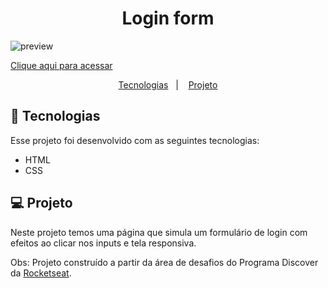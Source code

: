 <h1 align="center"> Login form </h1>

![preview](./.github/preview.png)

[Clique aqui para acessar](https://maik-emanoel.github.io/social-tree/)

<p align="center">
  <a href="#-tecnologias">Tecnologias</a>&nbsp;&nbsp;&nbsp;|&nbsp;&nbsp;&nbsp;
  <a href="#-projeto">Projeto</a>
</p>

## 🚀 Tecnologias

Esse projeto foi desenvolvido com as seguintes tecnologias:

- HTML
- CSS

## 💻 Projeto

Neste projeto temos uma página que simula um formulário de login com efeitos ao clicar nos inputs e tela responsiva. <br>

Obs: Projeto construído a partir da área de desafios do Programa Discover da [Rocketseat](https://rocketseat.com.br).